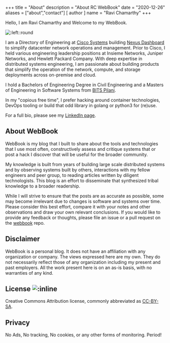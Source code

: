 +++
title = "About"
description = "About RC WebBook"
date = "2020-12-26"
aliases = ["about","contact"]
[ author ]
  name = "Ravi Chamarthy"
+++

Hello, I am Ravi Chamarthy and Welcome to my WebBook.

![:left::round](https://avatars3.githubusercontent.com/u/819205?s=400&u=2f61ca4eb7305bdb5dd9256416074476d3545a79&v=4)

I am a Directory of Engineering at [Cisco Systems](https://www.cisco.com)
building [Nexus Dashboard](https://www.cisco.com/go/nexusdashboard) to simplify
datacenter network operations and management. Prior to Cisco, I held various
engineering leadership positions at Insieme Networks, Juniper Networks, and
Hewlett Packard Company. With deep expertise in distributed systems engineering,
I am passionate about building products that simplify the operation of the
network, compute, and storage deployments across on-premise and cloud.

I hold a Bachelors of Engineering Degree in Civil Engineering and a Masters of
Engineering in Software Systems from [BITS Pilani](https://bits-pilani.ac.in/).

In my "copious free time", I prefer hacking around container technologies, DevOps
tooling or build that odd library in golang or python3 for (re)use.

For a full bio, please see my [LinkedIn page](https://linkedin.com/in/ravinag).

## About WebBook

WebBook is my blog that I built to share about the tools and technologies that
I use most often, constructively assess and critique systems that or post a hack
I discover that will be useful for the broader community.

My knowledge is built from years of building large scale distributed systems and
by observing systems built by others, interactions with my fellow engineers and
peer group, to reading articles written by diligent technologists. This blog is
an effort to disseminate that synthesized tribal knowledge to a broader
readership.

While I will strive to ensure that the posts are as accurate as possible, some
may become irrelevant due to changes is software and systems over time. Please
consider this best effort, compare it with your notes and other observations and
draw your own relevant conclusions. If you would like to provide any feedback or
thoughts, please file an issue or a pull request on the
[webbook](https://github.com/rchamarthy/webbook) repo.

## Disclaimer

WebBook is a personal blog. It does not have an affiliation with any
organization or company. The views expressed here are my own. They do not
necessarily reflect those of any organization including my present and past
employers. All the work present here is on an as-is basis, with no warranties of
any kind.

## License ![:inline](https://licensebuttons.net/l/by-sa/3.0/88x31.png)

Creative Commons Attribution license, commonly abbreviated as
[CC-BY-SA](https://creativecommons.org/licenses/by/4.0/legalcode).

## Privacy

No Ads, No tracking, No cookies, or any other forms of monitoring. Period!
